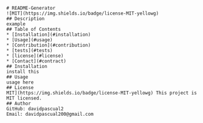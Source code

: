 
    # README-Generator 
    ![MIT](https://img.shields.io/badge/license-MIT-yellowg)
    ## Description
    example
    ## Table of Contents
    * [Installation](#installation)
    * [Usage](#usage)
    * [Contribution](#contribution)
    * [tests](#tests)
    * [license](#license)
    * [Contact](#contract)
    ## Installation
    install this
    ## Usage
    usage here
    ## License
    MIT](https://img.shields.io/badge/license-MIT-yellowg) This project is MIT licensed.
    ## Author
    GitHub: davidpascual2
    Email: davidpascual200@gmail.com
    